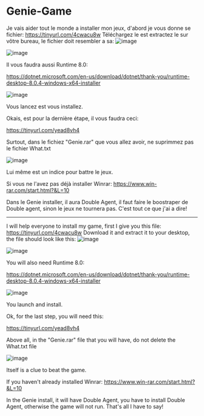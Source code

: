 # Genie-Game
Je vais aider tout le monde a installer mon jeux, d'abord je vous donne se fichier: 
https://tinyurl.com/4cwacu8w
Téléchargez le est extractez le sur vôtre bureau, le fichier doit resembler a sa: ![image](https://github.com/GirafeZerius/Genie-Game/assets/118310578/8917b028-5a0b-4756-8103-f1e900d7c770)


![image](https://github.com/GirafeZerius/Genie-Game/assets/118310578/c7e10c66-55f7-4334-bc0b-ea79a1dd3aae)


Il vous faudra aussi Runtime 8.0:

https://dotnet.microsoft.com/en-us/download/dotnet/thank-you/runtime-desktop-8.0.4-windows-x64-installer

![image](https://github.com/GirafeZerius/Genie-Game/assets/118310578/80c4ae8f-82b6-4843-acf1-8234708afdbb)

Vous lancez est vous installez.

Okais, est pour la dernière étape, il vous faudra ceci:

https://tinyurl.com/yead8vh4


Surtout, dans le fichiez "Genie.rar" que vous allez avoir, ne suprimmez pas le fichier What.txt

![image](https://github.com/GirafeZerius/Genie-Game/assets/118310578/404ce111-fe16-484b-8495-74373b41c9cf)

Lui même est un indice pour battre le jeux. 


Si vous ne l'avez pas déjà installer Winrar:
https://www.win-rar.com/start.html?&L=10


Dans le Genie installer, il aura Double Agent, il faut faire le boostraper de Double agent, sinon le jeux ne tournera pas. C'est tout ce que j'ai a dire!


-------------------------------------------------------------------------------------

I will help everyone to install my game, first I give you this file:
https://tinyurl.com/4cwacu8w
Download it and extract it to your desktop, the file should look like this: ![image](https://github.com/GirafeZerius/Genie-Game/assets/118310578/8917b028-5a0b-4756-8103-f1e900d7c770)


![image](https://github.com/GirafeZerius/Genie-Game/assets/118310578/c7e10c66-55f7-4334-bc0b-ea79a1dd3aae)


You will also need Runtime 8.0:

https://dotnet.microsoft.com/en-us/download/dotnet/thank-you/runtime-desktop-8.0.4-windows-x64-installer

![image](https://github.com/GirafeZerius/Genie-Game/assets/118310578/80c4ae8f-82b6-4843-acf1-8234708afdbb)

You launch and install.

Ok, for the last step, you will need this:

https://tinyurl.com/yead8vh4


Above all, in the "Genie.rar" file that you will have, do not delete the What.txt file

![image](https://github.com/GirafeZerius/Genie-Game/assets/118310578/404ce111-fe16-484b-8495-74373b41c9cf)

Itself is a clue to beat the game.


If you haven't already installed Winrar:
https://www.win-rar.com/start.html?&L=10


In the Genie install, it will have Double Agent, you have to install Double Agent, otherwise the game will not run. That's all I have to say!
